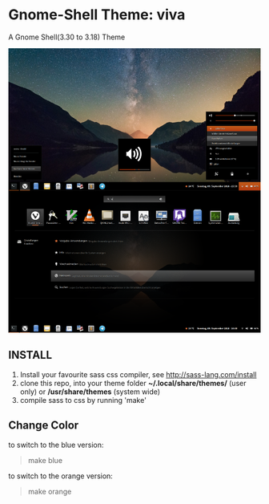 Gnome-Shell Theme: viva
======================

A Gnome Shell(3.30 to 3.18) Theme

![Preview of the theme](https://github.com/vivaeltopo/gnome-shell-theme-viva/blob/master/Preview.png)

INSTALL
----------------------
1) Install your favourite sass css compiler, see http://sass-lang.com/install
2) clone this repo, into your theme folder __~/.local/share/themes/__ (user only) or 
__/usr/share/themes__ (system wide)
3) compile sass to css by running 'make'

Change Color
----------------------
to switch to the blue version:
> make blue

to switch to the orange version:
> make orange
